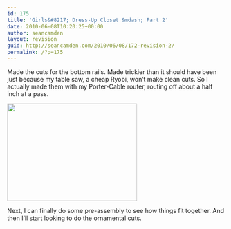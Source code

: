 ```yaml
---
id: 175
title: 'Girls&#8217; Dress-Up Closet &mdash; Part 2'
date: 2010-06-08T10:20:25+00:00
author: seancamden
layout: revision
guid: http://seancamden.com/2010/06/08/172-revision-2/
permalink: /?p=175
---
```

Made the cuts for the bottom rails. Made trickier than it should have been just because my table saw, a cheap Ryobi, won&#8217;t make clean cuts. So I actually made them with my Porter-Cable router, routing off about a half inch at a pass.
  
<img src="http://seancamden.com/wp-content/uploads/2010/06/2010-06-07-11.28.22-300x225.jpg" alt="" title="cuts for the bottom rails" width="300" height="225" class="alignnone size-medium wp-image-173" />
  
Next, I can finally do some pre-assembly to see how things fit together. And then I&#8217;ll start looking to do the ornamental cuts.